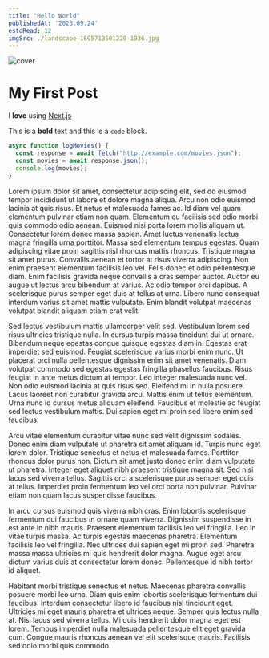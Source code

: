 ```yaml
---
title: "Hello World"
publishedAt: '2023.09.24'
estdRead: 12
imgSrc: ./landscape-1695713501229-1936.jpg
---
```


![cover](./landscape-1695713501229-1936.jpg "Cover Image")

# My First Post

I **love** using [Next.js](https://nextjs.org/)

 This is a **bold** text and this is a `code` block.

```typescript
async function logMovies() {
  const response = await fetch("http://example.com/movies.json");
  const movies = await response.json();
  console.log(movies);
}
```

Lorem ipsum dolor sit amet, consectetur adipiscing elit, sed do eiusmod tempor incididunt ut labore et dolore magna aliqua. Arcu non odio euismod lacinia at quis risus. Et netus et malesuada fames ac. Id diam vel quam elementum pulvinar etiam non quam. Elementum eu facilisis sed odio morbi quis commodo odio aenean. Euismod nisi porta lorem mollis aliquam ut. Consectetur lorem donec massa sapien. Amet luctus venenatis lectus magna fringilla urna porttitor. Massa sed elementum tempus egestas. Quam adipiscing vitae proin sagittis nisl rhoncus mattis rhoncus. Tristique magna sit amet purus. Convallis aenean et tortor at risus viverra adipiscing. Non enim praesent elementum facilisis leo vel. Felis donec et odio pellentesque diam. Enim facilisis gravida neque convallis a cras semper auctor. Auctor eu augue ut lectus arcu bibendum at varius. Ac odio tempor orci dapibus. A scelerisque purus semper eget duis at tellus at urna. Libero nunc consequat interdum varius sit amet mattis vulputate. Enim blandit volutpat maecenas volutpat blandit aliquam etiam erat velit.

Sed lectus vestibulum mattis ullamcorper velit sed. Vestibulum lorem sed risus ultricies tristique nulla. In cursus turpis massa tincidunt dui ut ornare. Bibendum neque egestas congue quisque egestas diam in. Egestas erat imperdiet sed euismod. Feugiat scelerisque varius morbi enim nunc. Ut placerat orci nulla pellentesque dignissim enim sit amet venenatis. Diam volutpat commodo sed egestas egestas fringilla phasellus faucibus. Risus feugiat in ante metus dictum at tempor. Leo integer malesuada nunc vel. Non odio euismod lacinia at quis risus sed. Eleifend mi in nulla posuere. Lacus laoreet non curabitur gravida arcu. Mattis enim ut tellus elementum. Urna nunc id cursus metus aliquam eleifend. Faucibus et molestie ac feugiat sed lectus vestibulum mattis. Dui sapien eget mi proin sed libero enim sed faucibus.

Arcu vitae elementum curabitur vitae nunc sed velit dignissim sodales. Donec enim diam vulputate ut pharetra sit amet aliquam id. Turpis nunc eget lorem dolor. Tristique senectus et netus et malesuada fames. Porttitor rhoncus dolor purus non. Dictum sit amet justo donec enim diam vulputate ut pharetra. Integer eget aliquet nibh praesent tristique magna sit. Sed nisi lacus sed viverra tellus. Sagittis orci a scelerisque purus semper eget duis at tellus. Imperdiet proin fermentum leo vel orci porta non pulvinar. Pulvinar etiam non quam lacus suspendisse faucibus.

In arcu cursus euismod quis viverra nibh cras. Enim lobortis scelerisque fermentum dui faucibus in ornare quam viverra. Dignissim suspendisse in est ante in nibh mauris. Praesent elementum facilisis leo vel fringilla. Leo in vitae turpis massa. Ac turpis egestas maecenas pharetra. Elementum facilisis leo vel fringilla. Nec ultrices dui sapien eget mi proin sed. Pharetra massa massa ultricies mi quis hendrerit dolor magna. Augue eget arcu dictum varius duis at consectetur lorem donec. Pellentesque id nibh tortor id aliquet.

Habitant morbi tristique senectus et netus. Maecenas pharetra convallis posuere morbi leo urna. Diam quis enim lobortis scelerisque fermentum dui faucibus. Interdum consectetur libero id faucibus nisl tincidunt eget. Ultricies mi eget mauris pharetra et ultrices neque. Semper quis lectus nulla at. Nisi lacus sed viverra tellus. Mi quis hendrerit dolor magna eget est lorem. Tempus imperdiet nulla malesuada pellentesque elit eget gravida cum. Congue mauris rhoncus aenean vel elit scelerisque mauris. Facilisis sed odio morbi quis commodo.